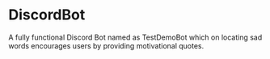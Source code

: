 # DiscordBot

A fully functional Discord Bot named as TestDemoBot which on locating sad words encourages users by providing motivational quotes. 
